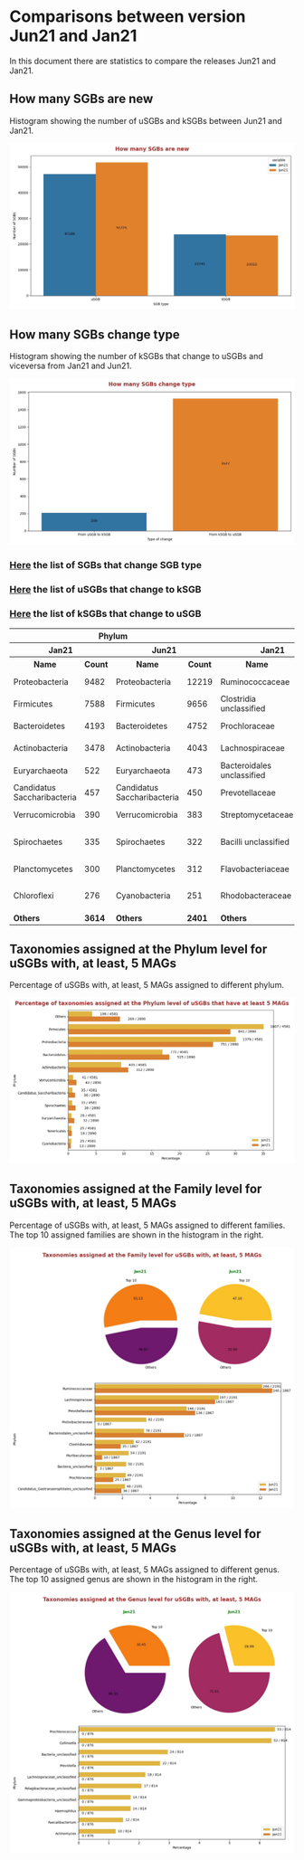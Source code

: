 # Comparisons between version Jun21 and Jan21
In this document there are statistics to compare the releases Jun21 and Jan21.


## How many SGBs are new
Histogram showing the number of uSGBs and kSGBs between Jun21 and Jan21.

![How many SGBs are new](pictures/second_fig1.jpg)


## How many SGBs change type
Histogram showing the number of kSGBs that change to uSGBs and viceversa from Jan21 and Jun21.

![How many SGBs change type](pictures/second_fig2.jpg)


### [Here](pages/df_second_fig2.md) the list of SGBs that change SGB type

### [Here](pages/df_second_fig2_upgrade.md) the list of uSGBs that change to kSGB

### [Here](pages/df_second_fig2_downgrade.md) the list of kSGBs that change to uSGB

<table><tr><th colspan = '4' style = 'text-align: center'>Phylum</th><th colspan = '4' style = 'text-align: center'>Family</th><th colspan = '4' style = 'text-align: center'>Genus</th><th colspan = '4' style = 'text-align: center'>Species</th></tr><tr><th colspan = '2' style = 'text-align: center'>Jan21</th><th colspan = '2' style = 'text-align: center'>Jun21</th><th colspan = '2' style = 'text-align: center'>Jan21</th><th colspan = '2' style = 'text-align: center'>Jun21</th><th colspan = '2' style = 'text-align: center'>Jan21</th><th colspan = '2' style = 'text-align: center'>Jun21</th><th colspan = '2' style = 'text-align: center'>Jan21</th><th colspan = '2' style = 'text-align: center'>Jun21</th></tr><tr><th style = 'text-align: center'>Name</th><th style = 'text-align: center'>Count</th><th style = 'text-align: center'>Name</th><th style = 'text-align: center'>Count</th><th style = 'text-align: center'>Name</th><th style = 'text-align: center'>Count</th><th style = 'text-align: center'>Name</th><th style = 'text-align: center'>Count</th><th style = 'text-align: center'>Name</th><th style = 'text-align: center'>Count</th><th style = 'text-align: center'>Name</th><th style = 'text-align: center'>Count</th><th style = 'text-align: center'>Name</th><th style = 'text-align: center'>Count</th><th style = 'text-align: center'>Name</th><th style = 'text-align: center'>Count</th></tr><tr><td>Proteobacteria</td><td>9482</td><td>Proteobacteria</td><td>12219</td><td>Ruminococcaceae</td><td>706</td><td>Ruminococcaceae</td><td>602</td><td>Prochlorococcus</td><td>732</td><td>Prochlorococcus</td><td>763</td><td>Clostridia bacterium</td><td>405</td><td>Rhizobiales bacterium</td><td>90</td></tr><tr><td>Firmicutes</td><td>7588</td><td>Firmicutes</td><td>9656</td><td>Clostridia unclassified</td><td>578</td><td>Prochloraceae</td><td>496</td><td>Pelagibacteraceae unclassified</td><td>608</td><td>Pelagibacteraceae unclassified</td><td>608</td><td>Ruminococcaceae bacterium</td><td>233</td><td>Pseudomonas fluorescens</td><td>67</td></tr><tr><td>Bacteroidetes</td><td>4193</td><td>Bacteroidetes</td><td>4752</td><td>Prochloraceae</td><td>465</td><td>Prevotellaceae</td><td>332</td><td>Collinsella</td><td>297</td><td>Collinsella</td><td>294</td><td>Lachnospiraceae bacterium</td><td>145</td><td>Buchnera aphidicola</td><td>53</td></tr><tr><td>Actinobacteria</td><td>3478</td><td>Actinobacteria</td><td>4043</td><td>Lachnospiraceae</td><td>387</td><td>Prolixibacteraceae</td><td>269</td><td>Clostridia unclassified</td><td>260</td><td>Candidatus Pelagibacter</td><td>233</td><td>Rhizobiales bacterium</td><td>88</td><td>Streptococcus mitis</td><td>41</td></tr><tr><td>Euryarchaeota</td><td>522</td><td>Euryarchaeota</td><td>473</td><td>Bacteroidales unclassified</td><td>374</td><td>Rhodobacteraceae</td><td>248</td><td>Candidatus Pelagibacter</td><td>232</td><td>Pelagibacterales unclassified</td><td>158</td><td>Bacilli bacterium</td><td>81</td><td>Blattabacterium cuenoti</td><td>39</td></tr><tr><td>Candidatus Saccharibacteria</td><td>457</td><td>Candidatus Saccharibacteria</td><td>450</td><td>Prevotellaceae</td><td>320</td><td>Streptomycetaceae</td><td>216</td><td>Ruminococcaceae unclassified</td><td>171</td><td>Bacteria unclassified</td><td>125</td><td>Bacteroidales bacterium</td><td>77</td><td>Lachnospiraceae bacterium</td><td>33</td></tr><tr><td>Verrucomicrobia</td><td>390</td><td>Verrucomicrobia</td><td>383</td><td>Streptomycetaceae</td><td>212</td><td>Bacteria unclassified</td><td>212</td><td>Pelagibacterales unclassified</td><td>158</td><td>Streptococcus</td><td>115</td><td>Pseudomonas fluorescens</td><td>62</td><td>Prochlorococcus marinus</td><td>29</td></tr><tr><td>Spirochaetes</td><td>335</td><td>Spirochaetes</td><td>322</td><td>Bacilli unclassified</td><td>155</td><td>Bacteroidales unclassified</td><td>205</td><td>Microbacterium</td><td>138</td><td>Candidatus Saccharibacteria unclassified</td><td>88</td><td>Buchnera aphidicola</td><td>53</td><td>Stenotrophomonas maltophilia</td><td>28</td></tr><tr><td>Planctomycetes</td><td>300</td><td>Planctomycetes</td><td>312</td><td>Flavobacteriaceae</td><td>151</td><td>Flavobacteriaceae</td><td>181</td><td>Streptococcus</td><td>122</td><td>Campylobacter</td><td>83</td><td>Bacteroidaceae bacterium</td><td>47</td><td>Pseudomonas viridiflava</td><td>26</td></tr><tr><td>Chloroflexi</td><td>276</td><td>Cyanobacteria</td><td>251</td><td>Rhodobacteraceae</td><td>151</td><td>Candidatus Gastranaerophilales unclassified</td><td>136</td><td>Lachnospiraceae unclassified</td><td>121</td><td>Alphaproteobacteria unclassified</td><td>76</td><td>Streptococcus mitis</td><td>42</td><td>bacterium</td><td>25</td></tr><tr style = 'font-weight: bold'><td>Others</td><td>3614</td><td>Others</td><td>2401</td><td>Others</td><td>6033</td><td>Others</td><td>5601</td><td>Others</td><td>4150</td><td>Others</td><td>3889</td><td>Others</td><td>22508</td><td>Others</td><td>22744</td></tr></table>

## Taxonomies assigned at the Phylum level for uSGBs with, at least, 5 MAGs
Percentage of uSGBs with, at least, 5 MAGs assigned to different phylum.

![Percentage of taxonomies assigned at the Phylum level of uSGBs that have at least 5 MAGs](pictures/second_fig3.jpg)


## Taxonomies assigned at the Family level for uSGBs with, at least, 5 MAGs
Percentage of uSGBs with, at least, 5 MAGs assigned to different families. The top 10 assigned families are shown in the histogram in the right.

![Taxonomies assigned at the Family level for uSGBs with, at least, 5 MAGs](pictures/second_fig4.jpg)


## Taxonomies assigned at the Genus level for uSGBs with, at least, 5 MAGs
Percentage of uSGBs with, at least, 5 MAGs assigned to different genus. The top 10 assigned genus are shown in the histogram in the right.

![Taxonomies assigned at the Genus level for uSGBs with, at least, 5 MAGs](pictures/second_fig5.jpg)



